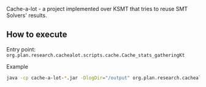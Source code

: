 Cache-a-lot - a project implemented over KSMT that tries to reuse SMT Solvers' results.

## How to execute

Entry point: `org.plan.research.cachealot.scripts.cache.Cache_stats_gatheringKt`

Example
```bash
java -cp cache-a-lot-*.jar -DlogDir="/output" org.plan.research.cachealot.scripts.cache.Cache_stats_gatheringKt config.ini /benchmark /output
```
